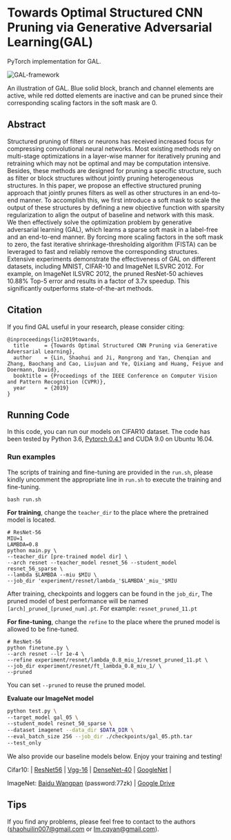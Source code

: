 # Towards Optimal Structured CNN Pruning via Generative Adversarial Learning(GAL)

PyTorch implementation for GAL.



![GAL-framework](https://user-images.githubusercontent.com/47294246/54805147-021eb500-4cb1-11e9-85ac-861ecbada3e1.png)

An illustration of GAL. Blue solid block, branch and channel elements are active, while red dotted elements are inactive and can be pruned since their corresponding scaling factors in the soft mask are 0.



## Abstract

Structured pruning of filters or neurons has received increased focus for compressing convolutional neural networks. Most existing methods rely on multi-stage optimizations in a layer-wise manner for iteratively pruning and retraining which may not be optimal and may be computation intensive. Besides, these methods are designed for pruning a specific structure, such as filter or block structures  without jointly pruning heterogeneous structures. In this paper, we propose an effective structured pruning approach that jointly prunes filters as well as other structures in an end-to-end manner. To accomplish this, we first introduce a soft mask to scale the output of these structures by defining a new objective function with sparsity regularization to align the output of baseline and network with this mask. We then effectively solve the optimization problem by generative adversarial learning (GAL), which learns a sparse soft mask in a label-free and an end-to-end manner. By forcing more scaling factors in the soft mask to zero, the fast iterative shrinkage-thresholding algorithm (FISTA) can be leveraged to fast and reliably remove the corresponding structures. Extensive experiments demonstrate the effectiveness of GAL on different datasets, including MNIST, CIFAR-10 and ImageNet ILSVRC 2012. For example, on ImageNet ILSVRC 2012, the pruned ResNet-50 achieves 10.88% Top-5 error and results in a factor of 3.7x speedup. This significantly outperforms state-of-the-art methods.



## Citation
If you find GAL useful in your research, please consider citing:

```
@inproceedings{lin2019towards,
  title     = {Towards Optimal Structured CNN Pruning via Generative Adversarial Learning},
  author    = {Lin, Shaohui and Ji, Rongrong and Yan, Chenqian and Zhang, Baochang and Cao, Liujuan and Ye, Qixiang and Huang, Feiyue and Doermann, David},
  booktitle = {Proceedings of the IEEE Conference on Computer Vision and Pattern Recognition (CVPR)},
  year      = {2019}
}
```



## Running Code

In this code, you can run our models on CIFAR10 dataset. The code has been tested by Python 3.6, [Pytorch 0.4.1](https://pytorch.org/) and CUDA 9.0 on Ubuntu 16.04.



### Run examples

The scripts of training and fine-tuning are provided  in the `run.sh`, please kindly uncomment the appropriate line in `run.sh` to execute the training and fine-tuning.

```shell
bash run.sh
```



**For training**, change the `teacher_dir` to the place where the pretrained model is located. 

```shell
# ResNet-56
MIU=1
LAMBDA=0.8
python main.py \
--teacher_dir [pre-trained model dir] \
--arch resnet --teacher_model resnet_56 --student_model resnet_56_sparse \
--lambda $LAMBDA --miu $MIU \
--job_dir 'experiment/resnet/lambda_'$LAMBDA'_miu_'$MIU
```

After training, checkpoints and loggers can be found in the `job_dir`, The pruned model of best performance will be named `[arch]_pruned_[pruned_num].pt`. For example: `resnet_pruned_11.pt`



**For fine-tuning**, change the `refine` to the place where the pruned model is allowed to be fine-tuned. 

```shell
# ResNet-56
python finetune.py \
--arch resnet --lr 1e-4 \
--refine experiment/resnet/lambda_0.8_miu_1/resnet_pruned_11.pt \
--job_dir experiment/resnet/ft_lambda_0.8_miu_1/ \
--pruned 
```

You can set `--pruned` to reuse the pruned model. 



**Evaluate our ImageNet model**

```bash
python test.py \
--target_model gal_05 \
--student_model resnet_50_sparse \
--dataset imagenet --data_dir $DATA_DIR \
--eval_batch_size 256 --job_dir ./checkpoints/gal_05.pth.tar
--test_only 
```



We also provide our baseline models below. Enjoy your training and testing!

Cifar10: | [ResNet56](https://drive.google.com/open?id=1XHNxyFklGjvzNpTjzlkjpKc61-LLjt5T) | [Vgg-16](https://drive.google.com/open?id=1pnMmLEWAUjVfqFUHanFlps6fSu10UYc1) | [DenseNet-40](https://drive.google.com/open?id=1Ev0SH14lWB5QuyPWLbbUEwGhVJ68tPkb) | [GoogleNet](https://drive.google.com/open?id=1tLZHnycQc4oAJhZ4JNYET_xHwR9mcdZX) |


ImageNet: [Baidu Wangpan](https://pan.baidu.com/s/1vvXcpEltrviWcKLN9kf5-w) (password:77zk) | [Google Drive](https://drive.google.com/drive/folders/1RB59_UI9fn-L3gqdROyJTVWtpTVTJk8s?usp=sharing)



## Tips

If you find any problems, please feel free to contact to the authors (shaohuilin007@gmail.com or Im.cqyan@gmail.com).